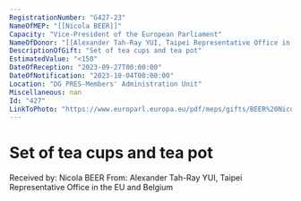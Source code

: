 ```yaml
---
RegistrationNumber: "G427-23"
NameOfMEP: "[[Nicola BEER]]"
Capacity: "Vice-President of the European Parliament"
NameOfDonor: "[[Alexander Tah-Ray YUI, Taipei Representative Office in the EU and Belgium]]"
DescriptionOfGift: "Set of tea cups and tea pot"
EstimatedValue: "<150"
DateOfReception: "2023-09-27T00:00:00"
DateOfNotification: "2023-10-04T00:00:00"
Location: "DG PRES-Members' Administration Unit"
Miscellaneous: nan
Id: "427"
LinkToPhoto: "https://www.europarl.europa.eu/pdf/meps/gifts/BEER%20Nicola_G427-23.jpg#"
---
```


# Set of tea cups and tea pot

Received by: Nicola BEER
From: Alexander Tah-Ray YUI, Taipei Representative Office in the EU and Belgium
